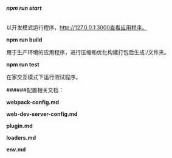 ###### **npm run start**

以开发模式运行程序，http://127.0.0.1:3000查看应用程序。

**npm run build**

用于生产环境的应用程序，进行压缩和优化构建打包后生成./文件夹。

**npm run test**

在家交互模式下运行测试程序。



######配置相关文档：

**webpack-config.md**

**web-dev-server-config.md**

**plugin.md**

**loaders.md**

**env.md**
